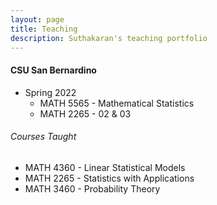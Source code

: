 ```yaml
---
layout: page
title: Teaching
description: Suthakaran's teaching portfolio
---
```

#### CSU San Bernardino
* Spring 2022
   * MATH 5565 - Mathematical Statistics
   * <a style="text-decoration:none" href="../pages/StatApp.html" target="_blank" rel="noopener noreferrer">MATH 2265 - 02 & 03 </a>
  
###### Courses Taught
   * <a style="text-decoration:none" href="../pages/LinStatModProj.html" target="_blank" rel="noopener noreferrer">MATH 4360 - Linear Statistical Models</a>
   * MATH 2265 - Statistics with Applications 
   * MATH 3460 - Probability Theory

